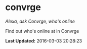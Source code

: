 # convrge
*Alexa, ask Convrge, who's online*

Find out who's online at in Convrge

**Last Updated:** 2016-03-03 20:28:23